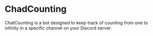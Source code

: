 # ChadCounting
ChatCounting is a bot designed to keep track of counting from one to infinity in a specific channel on your Discord server.
